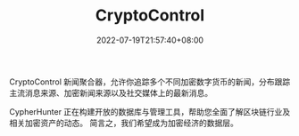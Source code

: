﻿---
weight: 
title: "CryptoControl"
description: "CryptoControl 新闻聚合器，允许你追踪多个不同加密数字货币的新闻，分布跟踪主流消息来源、加密新闻来源以及社交媒体上的最新消息"
date: 2022-07-19T21:57:40+08:00
lastmod: 2022-07-19T16:45:40+08:00
draft: false
authors: ["june"]
featuredImage: "cryptocontrol.jpg"
link: "https://www.cypherhunter.com/zh-hant/p/cryptocontrol/"
tags: ["元宇宙资讯","CryptoControl"]
categories: ["navigation"]
navigation: ["元宇宙资讯"]
lightgallery: true
toc: true
pinned: false
recommend: false
recommend1: false
---
CryptoControl 新闻聚合器，允许你追踪多个不同加密数字货币的新闻，分布跟踪主流消息来源、加密新闻来源以及社交媒体上的最新消息。

CypherHunter 正在构建开放的数据库与管理工具，帮助您全面了解区块链行业及相关加密资产的动态。 简言之，我们希望成为加密经济的数据层。